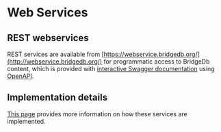 # Web Services

## REST webservices

REST services are available from [https://webservice.bridgedb.org/](http://webservice.bridgedb.org/) for programmatic
access to BridgeDb content, which is provided with [interactive Swagger documentation](https://bridgedb.github.io/swagger/)
using [OpenAPI](https://www.openapis.org/).

## Implementation details

[This page](webservice-impl.md) provides more information on how these services are implemented.
